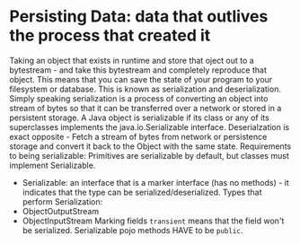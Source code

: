 # Persisting Data: data that outlives the process that created it
Taking an object that exists in runtime and store that oject out to a bytestream - and take this bytestream and completely reproduce that object. This means that you can save the state of your program to your filesystem or database. This is known as serialization and deserialization.
Simply speaking serialization is a process of converting an object into stream of bytes so that it can be transferred over a network or stored in a persistent storage. A Java object is serializable if its class or any of its superclasses implements the java.io.Serializable interface.
Deserialzation is exact opposite - Fetch a stream of bytes from network or persistence storage and convert it back to the Object with the same state.
Requirements to being serializable: Primitives are serializable by default, but classes must implement Serializable.
- Serializable: an interface that is a marker interface (has no methods) - it indicates that the type can be serialized/deserialized.
Types that perform Serialization:
- ObjectOutputStream
- ObjectInputStream
Marking fields `transient` means that the field won't be serialized.
Serializable pojo methods HAVE to be `public`.

